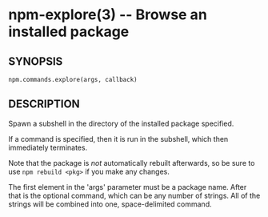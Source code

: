 npm-explore(3) -- Browse an installed package
=============================================

## SYNOPSIS

    npm.commands.explore(args, callback)

## DESCRIPTION

Spawn a subshell in the directory of the installed package specified.

If a command is specified, then it is run in the subshell, which then
immediately terminates.

Note that the package is *not* automatically rebuilt afterwards, so be
sure to use `npm rebuild <pkg>` if you make any changes.

The first element in the 'args' parameter must be a package name.  After that is the optional command, which can be any number of strings. All of the strings will be combined into one, space-delimited command.
